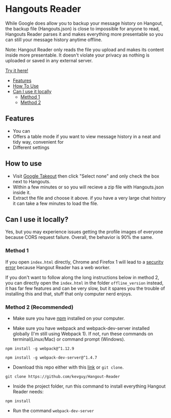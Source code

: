 # Hangouts Reader
While Google does allow you to backup your message history on Hangout, the backup file (Hangouts.json) is close to impossible for anyone to read, Hangouts Reader parses it and makes everything more presentable so you can still your message history anytime offline.

Note: Hangout Reader only reads the file you upload and makes its content inside more presentable. It doesn't violate your privacy as nothing is uploaded or saved in any external server.


[Try it here!](https://kevguy.github.io/Hangout-Reader/)


- [Features](https://github.com/kevguy/Hangout-Reader#features)
- [How To Use](https://github.com/kevguy/Hangout-Reader#how-to-use)
- [Can I use it locally](https://github.com/kevguy/Hangout-Reader#can-i-use-it-locally)
  - [Method 1](https://github.com/kevguy/Hangout-Reader#method-1)
  - [Method 2](https://github.com/kevguy/Hangout-Reader#method-2-recommended)

## Features
- You can
- Offers a table mode if you want to view message history in a neat and tidy way, convenient for
- Different settings


## How to use
* Visit [Google Takeout](https://takeout.google.com/settings/takeout) then click "Select none" and only check the box next to Hangouts.
* Within a few minutes or so you will recieve a zip file with Hangouts.json inside it.
* Extract the file and choose it above.  if you have a very large chat history it can take a few minutes to load the file.

## Can I use it locally?
Yes, but you may experience issues getting the profile images of everyone because CORS request failure. Overall, the behavior is 90% the same.

### Method 1
If you open `index.html` directly, Chrome and Firefox 1 will lead to a [security error](http://stackoverflow.com/questions/37718656/why-does-not-chrome-allow-web-workers-to-be-run-in-javascript) because Hangout Reader has a web worker.

If you don't want to follow along the long instructions below in method 2, you can directly open the `index.html` in the folder `offline_version` instead, it has far few features and can be very slow, but it spares you the trouble of installing this and that, stuff that only computer nerd enjoys.

### Method 2 (Recommended)
* Make sure you have [npm](https://nodejs.org/en/download/) installed on your computer.

* Make sure you have webpack and webpack-dev-server installed globally (I'm still using Webpack 1). If not, run these commands on terminal(Linux/Mac) or command prompt (Windows).

```
npm install -g webpack@^1.12.9

npm install -g webpack-dev-server@^1.4.7
```

* Download this repo either with this [link](https://github.com/kevguy/Hangout-Reader/archive/master.zip) or `git clone`.

```
git clone https://github.com/kevguy/Hangout-Reader

```

* Inside the project folder, run this command to install everything Hangout Reader needs:

```
npm install
```

* Run the command `webpack-dev-server`
